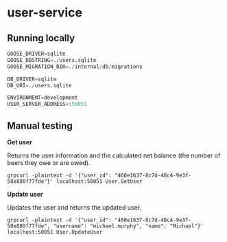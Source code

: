 # user-service

## Running locally

```py
GOOSE_DRIVER=sqlite
GOOSE_DBSTRING=./users.sqlite
GOOSE_MIGRATION_DIR=./internal/db/migrations

DB_DRIVER=sqlite
DB_URI=./users.sqlite

ENVIRONMENT=development
USER_SERVER_ADDRESS=:50051
```

## Manual testing

**Get user**

Returns the user information and the calculated net balance (the number of beers they owe or are owed).

```shell
grpcurl -plaintext -d '{"user_id": "460e1637-8c7d-48c4-9e3f-58e880f77fde"}' localhost:50051 User.GetUser
```

**Update user**

Updates the user and returns the updated user.

```shell
grpcurl -plaintext -d '{"user_id": "460e1637-8c7d-48c4-9e3f-58e880f77fde", "username": "michael.murphy", "name": "Michael"}' localhost:50051 User.UpdateUser
```